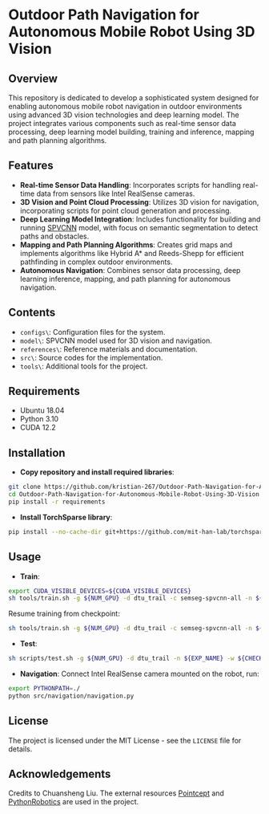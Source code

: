 # Outdoor Path Navigation for Autonomous Mobile Robot Using 3D Vision

## Overview
This repository is dedicated to develop a sophisticated system designed for enabling autonomous mobile robot navigation in outdoor environments using advanced 3D vision technologies and deep learning model. The project integrates various components such as real-time sensor data processing, deep learning model building, training and inference, mapping and path planning algorithms.

## Features
- **Real-time Sensor Data Handling**: Incorporates scripts for handling real-time data from sensors like Intel RealSense cameras.
- **3D Vision and Point Cloud Processing**: Utilizes 3D vision for navigation, incorporating scripts for point cloud generation and processing.
- **Deep Learning Model Integration**: Includes functionality for building and running [SPVCNN](https://arxiv.org/abs/2007.16100) model, with focus on semantic segmentation to detect paths and obstacles.
- **Mapping and Path Planning Algorithms**: Creates grid maps and implements algorithms like Hybrid A* and Reeds-Shepp for efficient pathfinding in complex outdoor environments.
- **Autonomous Navigation**: Combines sensor data processing, deep learning inference, mapping, and path planning for autonomous navigation.

## Contents
- `configs\`: Configuration files for the system.
- `model\`: SPVCNN model used for 3D vision and navigation.
- `references\`: Reference materials and documentation.
- `src\`: Source codes for the implementation.
- `tools\`: Additional tools for the project.

## Requirements
- Ubuntu 18.04
- Python 3.10
- CUDA 12.2

## Installation
- **Copy repository and install required libraries**:
```bash
git clone https://github.com/kristian-267/Outdoor-Path-Navigation-for-Autonomous-Mobile-Robot-Using-3D-Vision.git
cd Outdoor-Path-Navigation-for-Autonomous-Mobile-Robot-Using-3D-Vision
pip install -r requirements
```
- **Install TorchSparse library**:
```bash
pip install --no-cache-dir git+https://github.com/mit-han-lab/torchsparse.git@v1.4.0
```

## Usage
- **Train**:
```bash
export CUDA_VISIBLE_DEVICES=${CUDA_VISIBLE_DEVICES}
sh tools/train.sh -g ${NUM_GPU} -d dtu_trail -c semseg-spvcnn-all -n ${EXP_NAME}
```
Resume training from checkpoint:
```bash
sh tools/train.sh -g ${NUM_GPU} -d dtu_trail -c semseg-spvcnn-all -n ${EXP_NAME} -r true
```
- **Test**:
```bash
sh scripts/test.sh -g ${NUM_GPU} -d dtu_trail -n ${EXP_NAME} -w ${CHECKPOINT_NAME}
```
- **Navigation**:
Connect Intel RealSense camera mounted on the robot, run:
```bash
export PYTHONPATH=./
python src/navigation/navigation.py
```

## License
The project is licensed under the MIT License - see the `LICENSE` file for details.

## Acknowledgements
Credits to Chuansheng Liu. The external resources [Pointcept](https://github.com/Pointcept/Pointcept.git) and [PythonRobotics](https://github.com/kristian-267/PythonRobotics.git) are used in the project.
